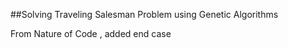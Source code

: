 ##Solving Traveling Salesman Problem using Genetic Algorithms


From Nature of Code ,
added end case

